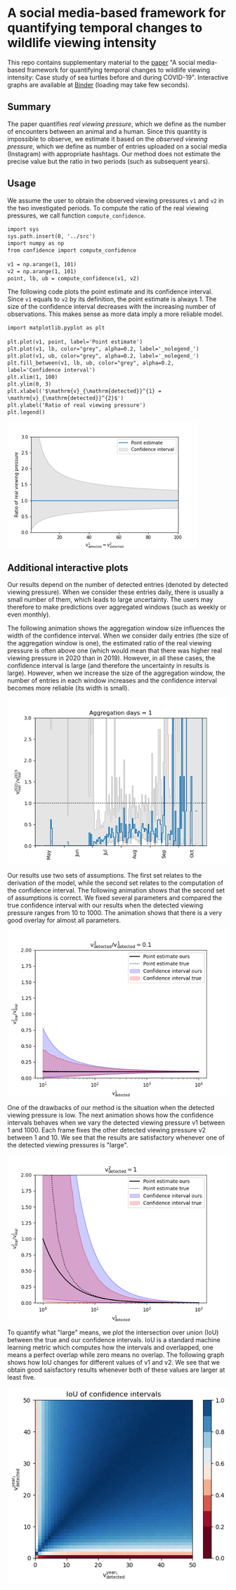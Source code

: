 # A social media-based framework for quantifying temporal changes to wildlife viewing intensity
 
This repo contains supplementary material to the [paper](https://www.biorxiv.org/content/10.1101/2022.05.19.492636) "A social media-based framework for quantifying temporal changes to wildlife viewing intensity: Case study of sea turtles before and during COVID-19". Interactive graphs are available at [Binder](https://mybinder.org/v2/gh/sadda/Turtles_Covid/HEAD?labpath=notebooks%2Fexample.ipynb) (loading may take few seconds).

 
## Summary

The paper quantifies *real viewing pressure*, which we define as the number of encounters between an animal and a human. Since this quantity is impossible to observe, we estimate it based on the *observed viewing pressure*, which we define as number of entries uploaded on a social media (Instagram) with appropriate hashtags. Our method does not estimate the precise value but the ratio in two periods (such as subsequent years).

## Usage

We assume the user to obtain the observed viewing pressures `v1` and `v2`  in the two investigated periods. To compute the ratio of the real viewing pressures, we call function `compute_confidence`.

```
import sys
sys.path.insert(0, '../src')
import numpy as np
from confidence import compute_confidence

v1 = np.arange(1, 101)
v2 = np.arange(1, 101)
point, lb, ub = compute_confidence(v1, v2)
```

The following code plots the point estimate and its confidence interval. Since `v1` equals to `v2` by its definition, the point estimate is always 1. The size of the confidence interval decreases with the increasing number of observations. This makes sense as more data imply a more reliable model.

```
import matplotlib.pyplot as plt

plt.plot(v1, point, label='Point estimate')
plt.plot(v1, lb, color="grey", alpha=0.2, label='_nolegend_')
plt.plot(v1, ub, color="grey", alpha=0.2, label='_nolegend_')
plt.fill_between(v1, lb, ub, color="grey", alpha=0.2, label='Confidence interval')
plt.xlim(1, 100)
plt.ylim(0, 3)
plt.xlabel('$\mathrm{v}_{\mathrm{detected}}^{1} = \mathrm{v}_{\mathrm{detected}}^{2}$')
plt.ylabel('Ratio of real viewing pressure')
plt.legend()
```

![](figures/confidence.png)


## Additional interactive plots

Our results depend on the number of detected entries (denoted by detected viewing pressure). When we consider these entries daily, there is usually a small number of them, which leads to large uncertainty. The users may therefore to make predictions over aggregated windows (such as weekly or even monthly).

The following animation shows the aggregation window size influences the width of the confidence interval. When we consider daily entries (the size of the aggregation window is one), the estimated ratio of the real viewing pressure is often above one (which would mean that there was higher real viewing pressure in 2020 than in 2019). However, in all these cases, the confidence interval is large (and therefore the uncertainty in results is large). However, when we increase the size of the aggregation window, the number of entries in each window increases and the confidence interval becomes more reliable (its width is small).

![](figures/aggr.gif)




Our results use two sets of assumptions. The first set relates to the derivation of the model, while the second set relates to the computation of the confidence interval. The following animation shows that the second set of assumptions is correct. We fixed several parameters and compared the true confidence interval with our results when the detected viewing pressure ranges from 10 to 1000. The animation shows that there is a very good overlay for almost all parameters. 

![](figures/confidence1.gif)



One of the drawbacks of our method is the situation when the detected viewing pressure is low. The next animation shows how the confidence intervals behaves when we vary the detected viewing pressure v1 between 1 and 1000. Each frame fixes the other detected viewing pressure v2 between 1 and 10. We see that the results are satisfactory whenever one of the detected viewing pressures is "large".

![](figures/confidence2.gif)



To quantify what "large" means, we plot the intersection over union (IoU) between the true and our confidence intervals. IoU is a standard machine learning metric which computes how the intervals and overlapped, one means a perfect overlap while zero means no overlap. The following graph shows how IoU changes for different values of v1 and v2. We see that we obtain good saisfactory results whenever both of these values are larger at least five. 

![](figures/reliability1.png)
